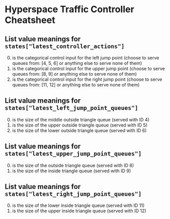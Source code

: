 # Hyperspace Traffic Controller Cheatsheet

## List value meanings for `states["latest_controller_actions"]`

0. is the categorical control input for the left jump point (choose to serve queues from: [4, 5, 6] or anything else to serve none of them)
1. is the categorical control input for the upper jump point (choose to serve queues from: [8, 9] or anything else to serve none of them)
2. is the categorical control input for the right jump point (choose to serve queues from: [11, 12] or anything else to serve none of them)

## List value meanings for `states["latest_left_jump_point_queues"]`

0. is the size of the middle outside triangle queue (served with ID 4)
1. is the size of the upper outside triangle queue (served with ID 5)
2. is the size of the lower outside triangle queue (served with ID 6)

## List value meanings for `states["latest_upper_jump_point_queues"]`

0. is the size of the outside triangle queue (served with ID 8)
1. is the size of the inside triangle queue (served with ID 9)


## List value meanings for `states["latest_right_jump_point_queues"]`

0. is the size of the lower inside triangle queue (served with ID 11)
1. is the size of the upper inside triangle queue (served with ID 12)
